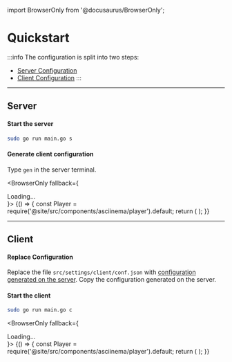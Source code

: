 import BrowserOnly from '@docusaurus/BrowserOnly';

# Quickstart
:::info
The configuration is split into two steps:
- [Server Configuration](#server)
- [Client Configuration](#client)
:::

---

## Server
#### Start the server
```bash
sudo go run main.go s
```

#### Generate client configuration
Type `gen` in the server terminal.

<BrowserOnly fallback={<div>Loading...</div>}>
{() => {
const Player = require('@site/src/components/asciinema/player').default;
return (
<Player castPath="/asciinema/quickstart/server.cast" rows="30" cols="60" />
);
}}
</BrowserOnly>

---

## Client
#### Replace Configuration 
Replace the file `src/settings/client/conf.json` with [configuration generated on the server](#generate-client-configuration).
Copy the configuration generated on the server.

#### Start the client
```bash
sudo go run main.go c
```

<BrowserOnly fallback={<div>Loading...</div>}>
{() => {
const Player = require('@site/src/components/asciinema/player').default;
return (
<Player castPath="/asciinema/quickstart/client.cast" rows="10" cols="60" />
);
}}
</BrowserOnly>
